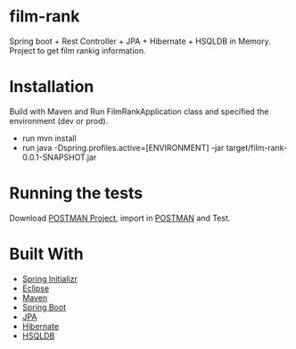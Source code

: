 # film-rank

Spring boot + Rest Controller + JPA + Hibernate + HSQLDB in Memory. Project to get film rankig information.

# Installation

Build with Maven and Run FilmRankApplication class and specified the environment (dev or prod).

* run mvn install
* run java -Dspring.profiles.active=[ENVIRONMENT] -jar target/film-rank-0.0.1-SNAPSHOT.jar

# Running the tests

Download [POSTMAN Project](https://github.com/aldojrs/film-rank/blob/master/film-rank.postman_collection.json), import in [POSTMAN](https://www.getpostman.com) and Test.

# Built With

* [Spring Initializr](https://start.spring.io/)
* [Eclipse](https://www.eclipse.org/)
* [Maven](https://maven.apache.org/)
* [Spring Boot](https://spring.io/projects/spring-boot)
* [JPA](https://spring.io/projects/spring-data-jpa)
* [Hibernate](http://hibernate.org/)
* [HSQLDB](http://hsqldb.org/)
